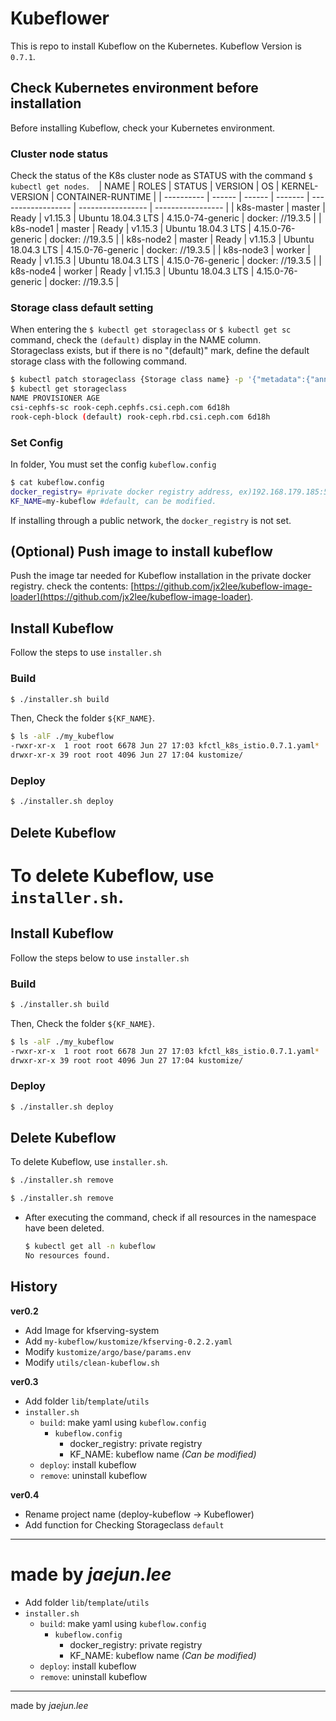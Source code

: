 # Kubeflower

This is repo to install Kubeflow on the Kubernetes. Kubeflow Version is `0.7.1`.

## Check Kubernetes environment before installation

Before installing Kubeflow, check your Kubernetes environment.

### Cluster node status

Check the status of the K8s cluster node as STATUS with the command `$ kubectl get nodes`.
  
| NAME | ROLES | STATUS | VERSION | OS | KERNEL-VERSION | CONTAINER-RUNTIME |
| ---------- | ------ | ------ | ------- | ------------------ | ----------------- | ----------------- |
| k8s-master | master | Ready | v1.15.3 | Ubuntu 18.04.3 LTS | 4.15.0-74-generic | docker: //19.3.5 |
| k8s-node1 | master | Ready | v1.15.3 | Ubuntu 18.04.3 LTS | 4.15.0-76-generic | docker: //19.3.5 |
| k8s-node2 | master | Ready | v1.15.3 | Ubuntu 18.04.3 LTS | 4.15.0-76-generic | docker: //19.3.5 |
| k8s-node3 | worker | Ready | v1.15.3 | Ubuntu 18.04.3 LTS | 4.15.0-76-generic | docker: //19.3.5 |
| k8s-node4 | worker | Ready | v1.15.3 | Ubuntu 18.04.3 LTS | 4.15.0-76-generic | docker: //19.3.5 |

### Storage class default setting

When entering the `$ kubectl get storageclass` or `$ kubectl get sc` command, check the `(default)` display in the NAME column.  
Storageclass exists, but if there is no "(default)" mark, define the default storage class with the following command.  

```bash
$ kubectl patch storageclass {Storage class name} -p '{"metadata":{"annotations":{"storageclass.kubernetes.io/is-default-class":"true"}}}'
$ kubectl get storageclass
NAME PROVISIONER AGE
csi-cephfs-sc rook-ceph.cephfs.csi.ceph.com 6d18h
rook-ceph-block (default) rook-ceph.rbd.csi.ceph.com 6d18h
```

### Set Config

In folder, You must set the config `kubeflow.config`  
```bash
$ cat kubeflow.config
docker_registry= #private docker registry address, ex)192.168.179.185:5000
KF_NAME=my-kubeflow #default, can be modified.
```

If installing through a public network, the `docker_registry` is not set.

## (Optional) Push image to install kubeflow

Push the image tar needed for Kubeflow installation in the private docker registry. check the contents: [https://github.com/jx2lee/kubeflow-image-loader](https://github.com/jx2lee/kubeflow-image-loader).

## Install Kubeflow

Follow the steps to use `installer.sh`

### Build

```bash
$ ./installer.sh build
```

Then, Check the folder `${KF_NAME}`.  

```bash
$ ls -alF ./my_kubeflow
-rwxr-xr-x  1 root root 6678 Jun 27 17:03 kfctl_k8s_istio.0.7.1.yaml*
drwxr-xr-x 39 root root 4096 Jun 27 17:04 kustomize/
```

### Deploy

```bash
$ ./installer.sh deploy
```

## Delete Kubeflow

To delete Kubeflow, use `installer.sh`.  
=======
## Install Kubeflow
Follow the steps below to use `installer.sh`

### Build
```bash
$ ./installer.sh build
```
Then, Check the folder `${KF_NAME}`.  
```bash
$ ls -alF ./my_kubeflow
-rwxr-xr-x  1 root root 6678 Jun 27 17:03 kfctl_k8s_istio.0.7.1.yaml*
drwxr-xr-x 39 root root 4096 Jun 27 17:04 kustomize/
```

### Deploy
```bash
$ ./installer.sh deploy
```

## Delete Kubeflow

To delete Kubeflow, use `installer.sh`.  
```bash
$ ./installer.sh remove
```

```bash
$ ./installer.sh remove
```

- After executing the command, check if all resources in the namespace have been deleted.  
  
  ```bash
  $ kubectl get all -n kubeflow
  No resources found.
  ```

## History

**ver0.2**  

- Add Image for kfserving-system
- Add `my-kubeflow/kustomize/kfserving-0.2.2.yaml`
- Modify `kustomize/argo/base/params.env`
- Modify `utils/clean-kubeflow.sh`

**ver0.3**  

- Add folder `lib`/`template`/`utils`
- `installer.sh`
   - `build`: make yaml using `kubeflow.config`
      - `kubeflow.config`
         - docker_registry: private registry
         - KF_NAME: kubeflow name *(Can be modified)*
   - `deploy`: install kubeflow
   - `remove`: uninstall kubeflow

**ver0.4**  

- Rename project name (deploy-kubeflow -> Kubeflower)
- Add function for Checking Storageclass `default`

---

made by *jaejun.lee*
=======
- Add folder `lib`/`template`/`utils`
- `installer.sh`
  - `build`: make yaml using `kubeflow.config`
    - `kubeflow.config`
      - docker_registry: private registry
      - KF_NAME: kubeflow name *(Can be modified)*
  - `deploy`: install kubeflow
  - `remove`: uninstall kubeflow


---
made by *jaejun.lee*
